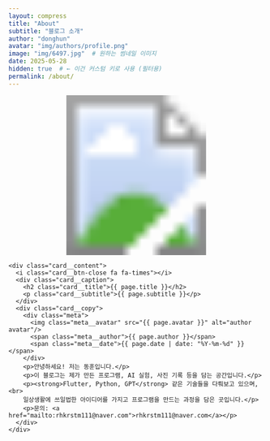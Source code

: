```yaml
---
layout: compress
title: "About"
subtitle: "블로그 소개"
author: "donghun"
avatar: "img/authors/profile.png"
image: "img/6497.jpg"  # 원하는 썸네일 이미지
date: 2025-05-28
hidden: true  # ← 이건 커스텀 키로 사용 (필터용)
permalink: /about/
---
```

<div class="card" data-id="about-page">
  <div class="card__container card__container--closed">
    <svg class="card__image" xmlns="http://www.w3.org/2000/svg"
         xmlns:xlink="http://www.w3.org/1999/xlink" viewBox="0 0 1920 1200"
         preserveAspectRatio="xMidYMid slice">
      <defs>
        <clipPath id="about-page-clip-path">
          <polygon class="clip" points="0,1200 0,0 1920,0 1920,1200"></polygon>
        </clipPath>
      </defs>
      <image clip-path="url(#about-page-clip-path)" width="1920" height="1200"
             xlink:href="{{ page.image }}"></image>
    </svg>

    <div class="card__content">
      <i class="card__btn-close fa fa-times"></i>
      <div class="card__caption">
        <h2 class="card__title">{{ page.title }}</h2>
        <p class="card__subtitle">{{ page.subtitle }}</p>
      </div>
      <div class="card__copy">
        <div class="meta">
          <img class="meta__avatar" src="{{ page.avatar }}" alt="author avatar"/>
          <span class="meta__author">{{ page.author }}</span>
          <span class="meta__date">{{ page.date | date: "%Y-%m-%d" }}</span>
        </div>
        <p>안녕하세요! 저는 동훈입니다.</p>
        <p>이 블로그는 제가 만든 프로그램, AI 실험, 사진 기록 등을 담는 공간입니다.</p>
        <p><strong>Flutter, Python, GPT</strong> 같은 기술들을 다뤄보고 있으며,<br>
        일상생활에 쓰일법한 아이디어를 가지고 프로그램을 만드는 과정을 담은 곳입니다.</p>
        <p>문의: <a href="mailto:rhkrstm111@naver.com">rhkrstm111@naver.com</a></p>
      </div>
    </div>
  </div>
</div>
